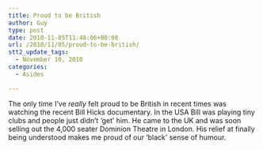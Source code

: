 ```yaml
---
title: Proud to be British
author: Guy
type: post
date: 2010-11-05T11:48:06+00:00
url: /2010/11/05/proud-to-be-british/
stt2_update_tags:
  - November 10, 2010
categories:
  - Asides

---
```

The only time I&#8217;ve *really* felt proud to be British in recent times was watching the recent Bill Hicks documentary. In the USA Bill was playing tiny clubs and people just didn&#8217;t &#8216;get&#8217; him. He came to the UK and was soon selling out the 4,000 seater Dominion Theatre in London. His relief at finally being understood makes me proud of our &#8216;black&#8217; sense of humour.
